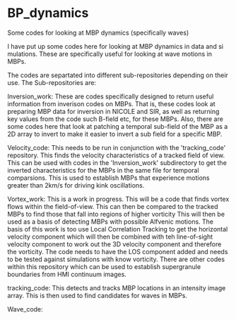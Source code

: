 # BP_dynamics
Some codes for looking at MBP dynamics (specifically waves)

I have put up some codes here for looking at MBP dynamics in data and si mulations. 
These are specifically useful for looking at wave motions in MBPs.

The codes are separtated into different sub-repositories depending on their use. 
The Sub-repositories are:

Inversion_work: 
These are codes specifically designed to return useful information from inverison codes on MBPs.
That is, these codes look at preparing MBP data for inversion in NICOLE and SIR, as well as 
returning key values from the code such B-field etc, for these MBPs.
Also, there are some codes here that look at patching a temporal sub-field of the MBP as 
a 2D array to invert to make it easier to invert a sub field for a specific MBP.

Velocity_code:
This needs to be run in conjunction with the 'tracking_code' repository. This finds the 
velocity characteristics of a tracked field of view. This can be used with codes in the 
'Inversion_work' subdirectory to get the inverted characteristics for the MBPs in the same file 
for temporal comparsions. This is used to establish MBPs that experience motions greater than 2km/s 
for driving kink oscillations.

Vortex_work:
This is a work in progress. This will be a code that finds vortex flows within the field-of-view. 
This can then be compared to the tracked MBPs to find those that fall into regions of higher vorticity 
This will then be used as a basis of detecting MBPs with possible Alfvenic motions. The basis of this 
work is too use Local Correlation Tracking to get the horizontal velocity component which will then be 
combined with teh line-of-sight velocity component to work out the 3D velocity component and therefore 
the vorticity. The code needs to have the LOS component added and needs to be tested against simulations 
with know vorticity. There are other codes within this repository which can be used to establish 
supergranule boundaries from HMI continuum images.

tracking_code:
This detects and tracks MBP locations in an intensity image array. This is then used to find candidates 
for waves in MBPs. 

Wave_code:
